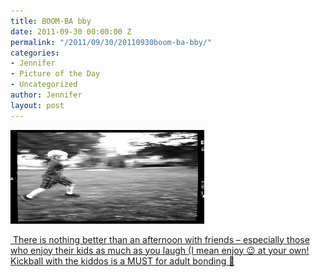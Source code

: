 ```yaml
---
title: BOOM-BA bby
date: 2011-09-30 00:00:00 Z
permalink: "/2011/09/30/20110930boom-ba-bby/"
categories:
- Jennifer
- Picture of the Day
- Uncategorized
author: Jennifer
layout: post
---
```


[<img title="IMG_0929" height="150" alt="" width="310" class="alignnone size-thumbnail wp-image-1104" src="/assets/images/BOOM-BA-bby/1317391410000-missing.jpg" />](http://www.flickr.com/photos/jenniferandJennifers_photos/sets/72157627665283575/)

[ ](http://www.flickr.com/photos/jenniferandJennifers_photos/sets/72157627665283575/)[There is nothing better than an afternoon with friends &#8211; especially those who enjoy their kids as much as you laugh (I mean enjoy 😉 at your own! Kickball with the kiddos is a MUST for adult bonding 🙂](http://www.flickr.com/photos/jenniferandJennifers_photos/sets/72157627665283575/)
